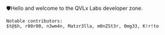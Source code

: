 🛡️Hello and welcome to the QVLx Labs developer zone.

    Notable contributors:
    $t@$h, r00r00, n3wm4n, Matzr3lla, m0nZSt3r, 0mg33, K!r!to
